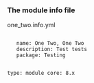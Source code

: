<h3>The module info file</h3>
          <p>one_two.info.yml</p>
          <pre><code class="hljs">
   name: One Two, One Two
   description: Test tests
   package: Testing

   type: module
   core: 8.x
          </code></pre>
        